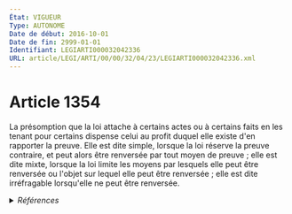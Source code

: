 ```yaml
---
État: VIGUEUR
Type: AUTONOME
Date de début: 2016-10-01
Date de fin: 2999-01-01
Identifiant: LEGIARTI000032042336
URL: article/LEGI/ARTI/00/00/32/04/23/LEGIARTI000032042336.xml
---
```


<h1>Article 1354</h1>

La présomption que la loi attache à certains actes ou à certains faits en les
tenant pour certains dispense celui au profit duquel elle existe d'en rapporter
la preuve. Elle est dite simple, lorsque la loi réserve la preuve contraire, et
peut alors être renversée par tout moyen de preuve ; elle est dite mixte,
lorsque la loi limite les moyens par lesquels elle peut être renversée ou
l'objet sur lequel elle peut être renversée ; elle est dite irréfragable
lorsqu'elle ne peut être renversée.


<details>
  <summary><em>Références</em></summary>

  <h2>Articles faisant référence à l'article</h2>
  
  <ul>
    <li>
      <a href="https://legal.tricoteuses.fr//redirection/LEGIARTI000032006595?vers=git&vers=legifrance">Ordonnance n° 2016-131 du 10 février 2016 portant réforme du droit des contrats, du régime général et de la preuve des obligations - article 4 ENTIEREMENT_MODIF</a> MODIFIE source
    </li>
  </ul>
  
  <h2>Références faites par l'article</h2>
  
  <ul>
    <li>
      2999-01-01 CONCORDANCE source <a href="https://legal.tricoteuses.fr//redirection/LEGIARTI000006438353?vers=git&vers=legifrance">Code civil - article 1350 AUTONOME MODIFIE, en vigueur du 1804-03-21 au 2016-10-01</a>
    </li>
    <li>
      CODIFICATION source Loi 1804-02-07
    </li>
    <li>
      2016-02-10 MODIFIE cible <a href="https://legal.tricoteuses.fr//redirection/LEGIARTI000032006595?vers=git&vers=legifrance">Ordonnance n° 2016-131 du 10 février 2016 portant réforme du droit des contrats, du régime général et de la preuve des obligations - article 4 ENTIEREMENT_MODIF</a>
    </li>
  </ul>
</details>
